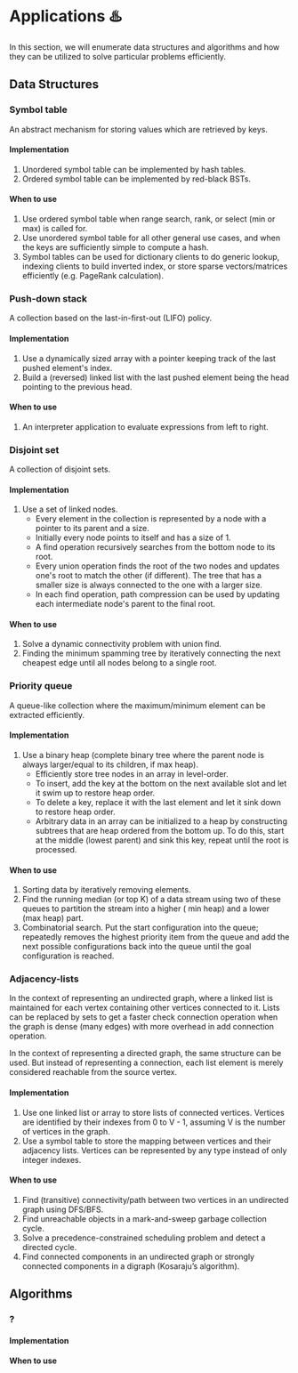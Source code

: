 # Applications :hotsprings:

In this section, we will enumerate data structures and algorithms and how they can be utilized to solve particular
problems efficiently.

## Data Structures

### Symbol table

An abstract mechanism for storing values which are retrieved by keys.

#### Implementation

1. Unordered symbol table can be implemented by hash tables.
2. Ordered symbol table can be implemented by red-black BSTs.

#### When to use

1. Use ordered symbol table when range search, rank, or select (min or max) is called for.
2. Use unordered symbol table for all other general use cases, and when the keys are sufficiently simple to compute a
   hash.
3. Symbol tables can be used for dictionary clients to do generic lookup, indexing clients to build inverted index, or
   store sparse vectors/matrices efficiently (e.g. PageRank calculation).

### Push-down stack

A collection based on the last-in-first-out (LIFO) policy.

#### Implementation

1. Use a dynamically sized array with a pointer keeping track of the last pushed element's index.
2. Build a (reversed) linked list with the last pushed element being the head pointing to the previous head.

#### When to use

1. An interpreter application to evaluate expressions from left to right.

### Disjoint set

A collection of disjoint sets.

#### Implementation

1. Use a set of linked nodes.
    * Every element in the collection is represented by a node with a pointer to its parent and a size.
    * Initially every node points to itself and has a size of 1.
    * A find operation recursively searches from the bottom node to its root.
    * Every union operation finds the root of the two nodes and updates one's root to match the other (if different).
      The tree that has a smaller size is always connected to the one with a larger size.
    * In each find operation, path compression can be used by updating each intermediate node's parent to the final
      root.

#### When to use

1. Solve a dynamic connectivity problem with union find.
2. Finding the minimum spamming tree by iteratively connecting the next cheapest edge until all nodes belong to a single
   root.

### Priority queue

A queue-like collection where the maximum/minimum element can be extracted efficiently.

#### Implementation

1. Use a binary heap (complete binary tree where the parent node is always larger/equal to its children, if max heap).
    * Efficiently store tree nodes in an array in level-order.
    * To insert, add the key at the bottom on the next available slot and let it swim up to restore heap order.
    * To delete a key, replace it with the last element and let it sink down to restore heap order.
    * Arbitrary data in an array can be initialized to a heap by constructing subtrees that are heap ordered from the
      bottom up. To do this, start at the middle (lowest parent) and sink this key, repeat until the root is processed.

#### When to use

1. Sorting data by iteratively removing elements.
2. Find the running median (or top K) of a data stream using two of these queues to partition the stream into a higher (
   min heap) and a lower (max heap) part.
3. Combinatorial search. Put the start configuration into the queue; repeatedly removes the highest priority item from
   the queue and add the next possible configurations back into the queue until the goal configuration is reached.

### Adjacency-lists

In the context of representing an undirected graph, where a linked list is maintained for each vertex containing other
vertices connected to it. Lists can be replaced by sets to get a faster check connection operation when the graph is
dense (many edges) with more overhead in add connection operation.

In the context of representing a directed graph, the same structure can be used. But instead of representing a
connection, each list element is merely considered reachable from the source vertex.

#### Implementation

1. Use one linked list or array to store lists of connected vertices. Vertices are identified by their indexes from 0 to
   V - 1, assuming V is the number of vertices in the graph.
2. Use a symbol table to store the mapping between vertices and their adjacency lists. Vertices can be represented by
   any type instead of only integer indexes.

#### When to use

1. Find (transitive) connectivity/path between two vertices in an undirected graph using DFS/BFS.
2. Find unreachable objects in a mark-and-sweep garbage collection cycle.
3. Solve a precedence-constrained scheduling problem and detect a directed cycle.
4. Find connected components in an undirected graph or strongly connected components in a digraph (Kosaraju’s
   algorithm).

## Algorithms

### ?

#### Implementation

#### When to use
